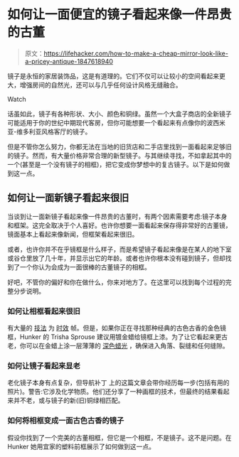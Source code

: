 # 如何让一面便宜的镜子看起来像一件昂贵的古董

> 原文：<https://lifehacker.com/how-to-make-a-cheap-mirror-look-like-a-pricey-antique-1847618940>

镜子是永恒的家居装饰品，这是有道理的。它们不仅可以让较小的空间看起来更大，增强房间的自然光，还可以与几乎任何设计风格无缝融合。

Watch

话虽如此，镜子有各种形状、大小、颜色和铜绿。虽然一个大盒子商店的全新镜子可能适用于你的世纪中期现代客房，但你可能想要一个看起来有点像你的波西米亚-维多利亚风格客厅的镜子。

但是不管你怎么努力，你都无法在当地的旧货店和二手店里找到一面看起来足够旧的镜子。然而，有大量价格非常合理的新型镜子。与其继续寻找，不如拿起其中的一个(甚至是一个没有镜子的相框)，把它变成你梦想中的复古镜子。以下是如何做到这一点。

## 如何让一面新镜子看起来很旧

当谈到让一面新镜子看起来像一件昂贵的古董时，有两个因素需要考虑:镜子本身和框架。这完全取决于个人喜好。也许你想要一面看起来保存得非常好的古董镜，镜面基本上看起来像新闻，但框架看起来很旧。

或者，也许你并不在乎镜框是什么样子，而是希望镜子看起来像是在某人的地下室或谷仓里放了几十年，并显示出它的年龄。或者也许你根本没有碰到镜子，但却找到了一个你认为会成为一面很棒的古董镜子的相框。

好吧，不管你的偏好和你在做什么，你来对地方了。在这里可以找到每个过程的完整分步说明。

### 如何让相框看起来很旧

有大量的 [技法](https://homeguides.sfgate.com/make-picture-frame-look-antique-35593.html) 为 [时效](https://www.blesserhouse.com/4-thrifted-frames-1-easy-distress/) 帧。但是，如果你正在寻找那种经典的古色古香的金色镜框，Hunker 的 Trisha Sprouse 建议用镀金蜡给镜框上漆。为了让它看起来更古老，你可以在金蜡上涂一层薄薄的 [深色蜡光](https://www.amazon.com/Chalk-Tique-Dark-Paste-Wax-Distress/dp/B06XRQDCZX/?asc_campaign=InlineText&asc_refurl=https://lifehacker.com/how-to-make-a-cheap-mirror-look-like-a-pricey-antique-1847618940&asc_source=&tag=kinjalifehackerlink-20) ，确保进入角落、裂缝和任何缝隙。

### 如何让镜子看起来显老

老化镜子本身有点复杂，但导航补丁 上的这篇文章会带你经历每一步(包括有用的照片)。警告:它涉及化学物质。他们还分享了一种画框的技术，但最终的结果看起来并不老，或与镜子的新(旧)铜绿相匹配。

### 如何将相框变成一面古色古香的镜子

假设你找到了一个完美的古董相框，但它是一个相框，不是镜子。这不是问题。在 Hunker 她用宜家的塑料前框展示了如何做到这一点。
